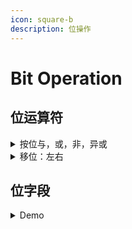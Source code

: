 ```yaml
---
icon: square-b
description: 位操作
---
```


# Bit Operation

## 位运算符

<details>

<summary>按位与，或，非，异或</summary>

```c
#include <stdio.h>

void printBits(int num)
{
    // 获取整数的位数
    int bits = sizeof(num) * 8; // sizeof(num) 返回整数的大小（以字节为单位），乘以 8 得到位数

    // 遍历整数的每一位
    for (int i = bits - 1; i >= 0; i--)
    {
        // 检查当前位是否为 1
        if (num & (1 << i))
        {
            printf("1"); // 如果当前位是 1，则打印 1
        }
        else
        {
            printf("0"); // 如果当前位是 0，则打印 0
        }
    }
    printf("\n"); // 打印换行符，以便在不同的位之间分隔
}

int main()
{
    int a = 0b011;
    printBits(a); // 00000000000000000000000000000011
    // 按位取反：～
    printBits(~a); // 11111111111111111111111111111100
    // 按位与: &
    printBits(0b10001 & 0b10010); // 00000000000000000000000000010000
    // 按位或: |
    printBits(0b10001 | 0b10010); // 00000000000000000000000000010011
    // 按位异或: ^
    printBits(0b10001 ^ 0b10010); // 00000000000000000000000000000011
}

```

</details>

<details>

<summary>移位：左右</summary>



```c
#include <stdio.h>

void printBits(int num)
{
    // 获取整数的位数
    int bits = sizeof(num) * 8; // sizeof(num) 返回整数的大小（以字节为单位），乘以 8 得到位数

    // 遍历整数的每一位
    for (int i = bits - 1; i >= 0; i--)
    {
        // 检查当前位是否为 1
        if (num & (1 << i))
        {
            printf("1"); // 如果当前位是 1，则打印 1
        }
        else
        {
            printf("0"); // 如果当前位是 0，则打印 0
        }
    }
    printf("\n"); // 打印换行符，以便在不同的位之间分隔
}

int main()
{
    int positive = 3;
    int negtiave = -3;
    printBits(positive);
    printBits(positive << 1);
    printBits(positive << 2);
    printBits(positive << 3);
    printBits(positive >> 1);
    printBits(positive >> 2);
    printBits(positive >> 3);
    // 00000000000000000000000000000011
    // 00000000000000000000000000000110
    // 00000000000000000000000000001100
    // 00000000000000000000000000011000
    // 00000000000000000000000000000001
    // 00000000000000000000000000000000
    // 00000000000000000000000000000000

    printBits(negtiave);
    printBits(negtiave << 1);
    printBits(negtiave << 2);
    printBits(negtiave << 3);
    printBits(negtiave >> 1);
    printBits(negtiave >> 2);
    printBits(negtiave >> 3);
    // 11111111111111111111111111111101
    // 11111111111111111111111111111010
    // 11111111111111111111111111110100
    // 11111111111111111111111111101000
    // 11111111111111111111111111111110
    // 11111111111111111111111111111111
    // 11111111111111111111111111111111
}
```

</details>

## 位字段

<details>

<summary>Demo</summary>



<pre class="language-c"><code class="lang-c">/* dualview.c -- bit fields and bitwise operators */
#include &#x3C;stdio.h>
#include &#x3C;stdbool.h>
#include &#x3C;limits.h>
/* BIT-FIELD CONSTANTS */
/* line styles     */
#define SOLID 0
#define DOTTED 1
#define DASHED 2
/* primary colors  */
#define BLUE 4
#define GREEN 2
#define RED 1
/* mixed colors    */
#define BLACK 0
#define YELLOW (RED | GREEN)
#define MAGENTA (RED | BLUE)
#define CYAN (GREEN | BLUE)
#define WHITE (RED | GREEN | BLUE)

/* BITWISE CONSTANTS   */
#define OPAQUE 0x1
#define FILL_BLUE 0x8
#define FILL_GREEN 0x4
#define FILL_RED 0x2
#define FILL_MASK 0xE
#define BORDER 0x100
#define BORDER_BLUE 0x800
#define BORDER_GREEN 0x400
#define BORDER_RED 0x200
#define BORDER_MASK 0xE00
#define B_SOLID 0
#define B_DOTTED 0x1000
#define B_DASHED 0x2000
#define STYLE_MASK 0x3000

const char *colors[8] = {"black", "red", "green", "yellow",
                         "blue", "magenta", "cyan", "white"};
<strong>struct box_props
</strong><strong>{
</strong><strong>    bool opaque : 1;
</strong><strong>    unsigned int fill_color : 3;
</strong><strong>    unsigned int : 4;
</strong><strong>    bool show_border : 1;
</strong><strong>    unsigned int border_color : 3;
</strong><strong>    unsigned int border_style : 2;
</strong><strong>    unsigned int : 2;
</strong><strong>};
</strong>
union Views /* look at data as struct or as unsigned short */
{
    struct box_props st_view;
    unsigned short us_view;
};

void show_settings(const struct box_props *pb);
void show_settings1(unsigned short);
char *itobs(int n, char *ps);

int main(void)
{
    /* create Views object, initialize struct box view */
    union Views box = {{true, YELLOW, true, GREEN, DASHED}};
    char bin_str[8 * sizeof(unsigned int) + 1];

    printf("Original box settings:\n");
    show_settings(&#x26;box.st_view);
    printf("\nBox settings using unsigned int view:\n");
    show_settings1(box.us_view);

    printf("bits are %s\n",
           itobs(box.us_view, bin_str));
    box.us_view &#x26;= ~FILL_MASK;               /* clear fill bits */
    box.us_view |= (FILL_BLUE | FILL_GREEN); /* reset fill */
    box.us_view ^= OPAQUE;                   /* toggle opacity */
    box.us_view |= BORDER_RED;               /* wrong approach */
    box.us_view &#x26;= ~STYLE_MASK;              /* clear style bits */
    box.us_view |= B_DOTTED;                 /* set style to dotted */
    printf("\nModified box settings:\n");
    show_settings(&#x26;box.st_view);
    printf("\nBox settings using unsigned int view:\n");
    show_settings1(box.us_view);
    printf("bits are %s\n",
           itobs(box.us_view, bin_str));

    return 0;
}

void show_settings(const struct box_props *pb)
{
    printf("Box is %s.\n",
           pb->opaque == true ? "opaque" : "transparent");
    printf("The fill color is %s.\n", colors[pb->fill_color]);
    printf("Border %s.\n",
           pb->show_border == true ? "shown" : "not shown");
    printf("The border color is %s.\n", colors[pb->border_color]);
    printf("The border style is ");
    switch (pb->border_style)
    {
    case SOLID:
        printf("solid.\n");
        break;
    case DOTTED:
        printf("dotted.\n");
        break;
    case DASHED:
        printf("dashed.\n");
        break;
    default:
        printf("unknown type.\n");
    }
}

void show_settings1(unsigned short us)
{
    printf("box is %s.\n",
           (us &#x26; OPAQUE) == OPAQUE ? "opaque" : "transparent");
    printf("The fill color is %s.\n",
           colors[(us >> 1) &#x26; 07]);
    printf("Border %s.\n",
           (us &#x26; BORDER) == BORDER ? "shown" : "not shown");
    printf("The border style is ");
    switch (us &#x26; STYLE_MASK)
    {
    case B_SOLID:
        printf("solid.\n");
        break;
    case B_DOTTED:
        printf("dotted.\n");
        break;
    case B_DASHED:
        printf("dashed.\n");
        break;
    default:
        printf("unknown type.\n");
    }
    printf("The border color is %s.\n",
           colors[(us >> 9) &#x26; 07]);
}

char *itobs(int n, char *ps)
{
    int i;
    const static int size = CHAR_BIT * sizeof(int);

    for (i = size - 1; i >= 0; i--, n >>= 1)
        ps[i] = (01 &#x26; n) + '0';
    ps[size] = '\0';

    return ps;
}

// (base) kimshan@MacBook-Pro output % ./"dualview"
// Original box settings:
// Box is opaque.
// The fill color is yellow.
// Border shown.
// The border color is green.
// The border style is dashed.

// Box settings using unsigned int view:
// box is opaque.
// The fill color is yellow.
// Border shown.
// The border style is dashed.
// The border color is green.
// bits are 00000000000000000010010100000111

// Modified box settings:
// Box is transparent.
// The fill color is cyan.
// Border shown.
// The border color is yellow.
// The border style is dotted.

// Box settings using unsigned int view:
// box is transparent.
// The fill color is cyan.
// Border shown.
// The border style is dotted.
// The border color is yellow.
// bits are 00000000000000000001011100001100
</code></pre>

</details>

